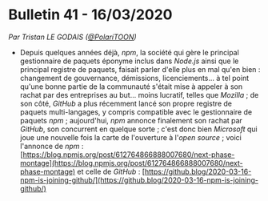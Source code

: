# Bulletin 41 - 16/03/2020

*Par Tristan LE GODAIS ([@PolariTOON](https://github.com/PolariTOON))*

- Depuis quelques années déjà, *npm*, la société qui gère le principal gestionnaire de paquets éponyme inclus dans *Node.js* ainsi que le principal registre de paquets, faisait parler d'elle plus en mal qu'en bien : changement de gouvernance, démissions, licenciements... à tel point qu'une bonne partie de la communauté s'était mise à appeler à son rachat par des entreprises au but... moins lucratif, telles que *Mozilla* ; de son côté, *GitHub* a plus récemment lancé son propre registre de paquets multi-langages, y compris compatible avec le gestionnaire de paquets *npm* ; aujourd'hui, *npm* annonce finalement son rachat par *GitHub*, son concurrent en quelque sorte ; c'est donc bien *Microsoft* qui joue une nouvelle fois la carte de l'ouverture à l'*open source* ; voici l'annonce de *npm* : [https://blog.npmjs.org/post/612764866888007680/next-phase-montage](https://blog.npmjs.org/post/612764866888007680/next-phase-montage) et celle de *GitHub* : [https://github.blog/2020-03-16-npm-is-joining-github/](https://github.blog/2020-03-16-npm-is-joining-github/)
